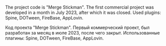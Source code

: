 The project code is "Merge Stickman". The first commercial project was developed in a month in July 2023, after which it was closed.
Used plugins: Spine, DOTween, FireBase, AppLovin.

Код проекта "Merge Stickman". Первый коммерческий проект, был разработан за месяц в июле 2023, после чего закрыт. 
Использованные плагины: Spine, DOTween, FireBase, AppLovin.
